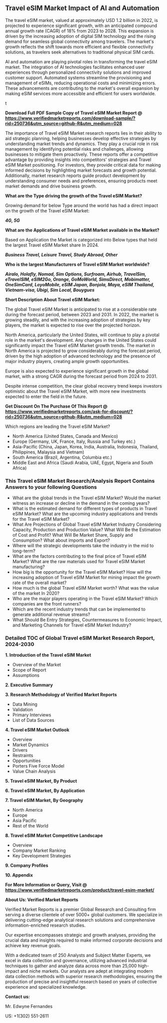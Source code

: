 <h2>Travel eSIM Market Impact of AI and Automation</h2><p>The travel eSIM market, valued at approximately USD 1.2 billion in 2022, is projected to experience significant growth, with an anticipated compound annual growth rate (CAGR) of 18% from 2023 to 2028. This expansion is driven by the increasing adoption of digital SIM technology and the rising demand for seamless global connectivity among travelers. The market's growth reflects the shift towards more efficient and flexible connectivity solutions, as travelers seek alternatives to traditional physical SIM cards.</p><p>AI and automation are playing pivotal roles in transforming the travel eSIM market. The integration of AI technologies facilitates enhanced user experiences through personalized connectivity solutions and improved customer support. Automated systems streamline the provisioning and management of eSIMs, reducing operational costs and minimizing errors. These advancements are contributing to the market's overall expansion by making eSIM services more accessible and efficient for users worldwide.</p>t</p><p id="" class=""><strong>Download Full PDF Sample Copy of Travel eSIM Market Report @ <a href="https://www.verifiedmarketreports.com/download-sample/?rid=250736&utm_source=github-R&utm_medium=028" target="_blank">https://www.verifiedmarketreports.com/download-sample/?rid=250736&utm_source=github-R&utm_medium=028</a></strong></p><p>The importance of&nbsp;Travel eSIM Market research reports lies in their ability to aid strategic planning, helping businesses develop effective strategies by understanding market trends and dynamics. They play a crucial role in risk management by identifying potential risks and challenges, allowing businesses to mitigate them proactively. These reports offer a competitive advantage by providing insights into competitors' strategies and Travel eSIM Market positioning. For investors, they provide critical data for making informed decisions by highlighting market forecasts and growth potential. Additionally, market research reports guide product development by understanding consumer needs and preferences, ensuring products meet market demands and drive business growth.</p><p><strong>What are the&nbsp;Type driving the growth of the Travel eSIM Market?</strong></p><p id="" class="">Growing demand for below Type around the world has had a direct impact on the growth of the Travel eSIM Market:</p><em><strong>4G, 5G</strong></em></p><strong>What are the&nbsp;Applications&nbsp;of Travel eSIM Market available in the Market?</strong></p><p id="" class="">Based on Application the Market is categorized into Below types that held the largest Travel eSIM Market share In 2024.</p><em><strong>Business Travel, Leisure Travel, Study Abroad, Other</strong></em></p><strong>Who is the largest Manufacturers of Travel eSIM Market worldwide?</strong></p><p><em><strong>Airalo, Holafly, Nomad, Sim Options, Surfroam, Airhub, TravelSim, eTravelSIM, eSIM2Go, Orange, GoMoWorld, SimsDirect, Mobimatter, OneSimCard, LoyoMobile, eSIM Japan, Bonjola, Maya, eSIM Thailand, Vietnam-visa, Ubigi, Sim Local, Bouygues</strong></em></p><p id="" class=""><strong>Short Description About Travel eSIM Market:</strong></p><p>The global Travel eSIM Market is anticipated to rise at a considerable rate during the forecast period, between 2023 and 2031. In 2022, the market is growing steadily, and with the increasing adoption of strategies by key players, the market is expected to rise over the projected horizon.</p><p>North America, particularly the United States, will continue to play a pivotal role in the market's development. Any changes in the United States could significantly impact the Travel eSIM Market growth trends. The market in North America is projected to grow considerably during the forecast period, driven by the high adoption of advanced technology and the presence of major industry players, creating ample growth opportunities.</p><p>Europe is also expected to experience significant growth in the global market, with a strong CAGR during the forecast period from 2024 to 2031.</p><p>Despite intense competition, the clear global recovery trend keeps investors optimistic about the Travel eSIM Market, with more new investments expected to enter the field in the future.</p><p id="" class=""><strong>Get Discount On The Purchase Of This Report @ <a href="https://www.verifiedmarketreports.com/ask-for-discount/?rid=250736&utm_source=github-R&utm_medium=028" target="_blank">https://www.verifiedmarketreports.com/ask-for-discount/?rid=250736&utm_source=github-R&utm_medium=028</a></strong></p>Which regions are leading the Travel eSIM Market?</p><ul><li>North America (United States, Canada and Mexico)</li><li>Europe (Germany, UK, France, Italy, Russia and Turkey etc.)</li><li>Asia-Pacific (China, Japan, Korea, India, Australia, Indonesia, Thailand, Philippines, Malaysia and Vietnam)</li><li>South America (Brazil, Argentina, Columbia etc.)</li><li>Middle East and Africa (Saudi Arabia, UAE, Egypt, Nigeria and South Africa)</li></ul><h3 id="" class="">This Travel eSIM Market Research/Analysis Report Contains Answers to your following Questions</h3><ul><li>What are the global trends in the Travel eSIM Market? Would the market witness an increase or decline in the demand in the coming years?</li><li>What is the estimated demand for different types of products in Travel eSIM Market? What are the upcoming industry applications and trends for the Travel eSIM Market?</li><li>What Are Projections of Global Travel eSIM Market Industry Considering Capacity, Production and Production Value? What Will Be the Estimation of Cost and Profit? What Will Be Market Share, Supply and Consumption? What about imports and Export?</li><li>Where will the strategic developments take the industry in the mid to long-term?</li><li>What are the factors contributing to the final price of Travel eSIM Market? What are the raw materials used for Travel eSIM Market manufacturing?</li><li>How big is the opportunity for the Travel eSIM Market? How will the increasing adoption of Travel eSIM Market for mining impact the growth rate of the overall market?</li><li>How much is the global Travel eSIM Market worth? What was the value of the market In 2020?</li><li>Who are the major players operating in the Travel eSIM Market? Which companies are the front runners?</li><li>Which are the recent industry trends that can be implemented to generate additional revenue streams?</li><li>What Should Be Entry Strategies, Countermeasures to Economic Impact, and Marketing Channels for Travel eSIM Market Industry?</li></ul><h3 id="" class="">Detailed TOC of Global Travel eSIM Market Research Report, 2024-2030</h3><p id="" class=""><strong>1. Introduction of the Travel eSIM Market</strong></p><ul><li>Overview of the Market</li><li>Scope of Report</li><li>Assumptions</li></ul><p id="" class=""><strong>2. Executive Summary</strong></p><p id="" class=""><strong>3. Research Methodology of Verified Market Reports</strong></p><ul><li>Data Mining</li><li>Validation</li><li>Primary Interviews</li><li>List of Data Sources</li></ul><p id="" class=""><strong>4. Travel eSIM Market Outlook</strong></p><ul><li>Overview</li><li>Market Dynamics</li><li>Drivers</li><li>Restraints</li><li>Opportunities</li><li>Porters Five Force Model</li><li>Value Chain Analysis</li></ul><p id="" class=""><strong>5. Travel eSIM Market, By Product</strong></p><p id="" class=""><strong>6. Travel eSIM Market, By Application</strong></p><p id="" class=""><strong>7. Travel eSIM Market, By Geography</strong></p><ul><li>North America</li><li>Europe</li><li>Asia Pacific</li><li>Rest of the World</li></ul><p id="" class=""><strong>8. Travel eSIM Market Competitive Landscape</strong></p><ul><li>Overview</li><li>Company Market Ranking</li><li>Key Development Strategies</li></ul><p id="" class=""><strong>9. Company Profiles</strong></p><p id="" class=""><strong>10. Appendix</strong></p><p id="" class=""><strong>For More Information or Query, Visit @ <a href="https://www.verifiedmarketreports.com/product/travel-esim-market/" target="_blank">https://www.verifiedmarketreports.com/product/travel-esim-market/</a></strong></p><p id="" class=""><strong>About Us: Verified Market Reports</strong></p><p id="" class="">Verified Market Reports is a premier Global Research and Consulting firm serving a diverse clientele of over 5000+ global customers. We specialize in delivering cutting-edge analytical research solutions and comprehensive information-enriched research studies.</p><p id="" class="">Our expertise encompasses strategic and growth analyses, providing the crucial data and insights required to make informed corporate decisions and achieve key revenue goals.</p><p id="" class="">With a dedicated team of 250 Analysts and Subject Matter Experts, we excel in data collection and governance, utilizing advanced industrial techniques to gather and analyze data across more than 25,000 high-impact and niche markets. Our analysts are adept at integrating modern data collection methods with superior research methodologies, ensuring the production of precise and insightful research based on years of collective experience and specialized knowledge.</p><p id="" class=""><strong>Contact us:</strong></p><p id="" class="">Mr. Edwyne Fernandes</p><p id="" class="">US: +1(302) 551-2611</p>